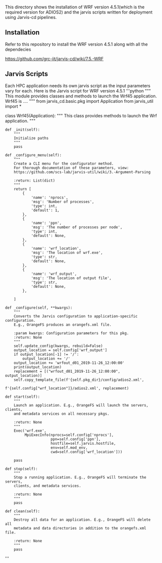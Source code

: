 This directory shows the installation of WRF version 4.5.1(which is the required version for ADIOS2) and the jarvis scripts written for deployment using Jarvis-cd pipelines.

## Installation
Refer to this repository to install the WRF version 4.5.1 along with all the dependecies

https://github.com/grc-iit/jarvis-cd/wiki/7.5.-WRF

## Jarvis Scripts
Each HPC application needs its own jarvis script as the input parameters vary for each. Here is the Jarvis script for WRF version 4.5.1
'''python
"""
This module provides classes and methods to launch the Wrf45 application.
Wrf45 is ....
"""
from jarvis_cd.basic.pkg import Application
from jarvis_util import *


class Wrf45(Application):
    """
    This class provides methods to launch the Wrf application.
    """

    def _init(self):
        """
        Initialize paths
        """
        pass

    def _configure_menu(self):
        """
        Create a CLI menu for the configurator method.
        For thorough documentation of these parameters, view:
        https://github.com/scs-lab/jarvis-util/wiki/3.-Argument-Parsing

        :return: List(dict)
        """
        return [
            {
                'name': 'nprocs',
                'msg': 'Number of processes',
                'type': int,
                'default': 1,
            },
            {
                'name': 'ppn',
                'msg': 'The number of processes per node',
                'type': int,
                'default': None,
            },
            {
                'name': 'wrf_location',
                'msg': 'The location of wrf.exe',
                'type': str,
                'default': None,
            },
            {
                'name': 'wrf_output',
                'msg': 'The location of output file',
                'type': str,
                'default': None,
            },

        ]

    def _configure(self, **kwargs):
        """
        Converts the Jarvis configuration to application-specific configuration.
        E.g., OrangeFS produces an orangefs.xml file.

        :param kwargs: Configuration parameters for this pkg.
        :return: None
        """
        self.update_config(kwargs, rebuild=False)
        output_location = self.config['wrf_output']
        if output_location[-1] != '/':
            output_location += '/'
        output_location += 'wrfout_d01_2019-11-26_12:00:00'
        print(output_location)
        replacement = [("wrfout_d01_2019-11-26_12:00:00", output_location)]
        self.copy_template_file(f'{self.pkg_dir}/config/adios2.xml',
                                f'{self.config["wrf_location"]}/adios2.xml', replacement)

    def start(self):
        """
        Launch an application. E.g., OrangeFS will launch the servers, clients,
        and metadata services on all necessary pkgs.

        :return: None
        """
        Exec('wrf.exe',
             MpiExecInfo(nprocs=self.config['nprocs'],
                         ppn=self.config['ppn'],
                         hostfile=self.jarvis.hostfile,
                         env=self.mod_env,
                         cwd=self.config['wrf_location']))

        pass

    def stop(self):
        """
        Stop a running application. E.g., OrangeFS will terminate the servers,
        clients, and metadata services.

        :return: None
        """
        pass

    def clean(self):
        """
        Destroy all data for an application. E.g., OrangeFS will delete all
        metadata and data directories in addition to the orangefs.xml file.

        :return: None
        """
        pass

'''
